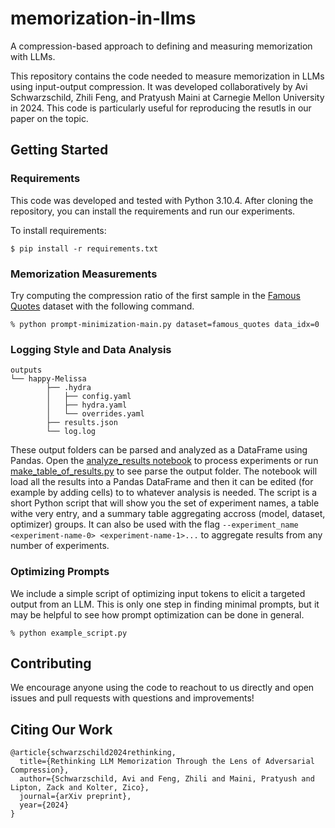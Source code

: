 # memorization-in-llms
A compression-based approach to defining and measuring memorization with LLMs.

This repository contains the code needed to measure memorization in LLMs using input-output compression. It was developed collaboratively by Avi Schwarzschild, Zhili Feng, and Pratyush Maini at Carnegie Mellon University in 2024. This code is particularly useful for reproducing the resutls in our paper on the topic.


## Getting Started

### Requirements
This code was developed and tested with Python 3.10.4. After cloning the repository, you can install the requirements and run our experiments.

To install requirements:

```$ pip install -r requirements.txt```

### Memorization Measurements

Try computing the compression ratio of the first sample in the [Famous Quotes](datasets/famous_quotes.json) dataset with the following command.  
```
% python prompt-minimization-main.py dataset=famous_quotes data_idx=0
```

### Logging Style and Data Analysis

```
outputs
└── happy-Melissa
        ├── .hydra
        │   ├── config.yaml
        │   ├── hydra.yaml
        │   └── overrides.yaml
        ├── results.json
        └── log.log
```

These output folders can be parsed and analyzed as a DataFrame using Pandas.
Open the [analyze_results notebook](analyze_results.ipynb) to process experiments or run [make_table_of_results.py](make_table_of_results.py) to see parse the output folder. The notebook will load all the results into a Pandas DataFrame and then it can be edited (for example by adding cells) to to whatever analysis is needed. The script is a short Python script that will show you the set of experiment names, a table withe very entry, and a summary table aggregating accross (model, dataset, optimizer) groups. It can also be used with the flag `--experiment_name <experiment-name-0> <experiment-name-1>...` to aggregate results from any number of experiments.

### Optimizing Prompts
We include a simple script of optimizing input tokens to elicit a targeted output from an LLM. This is only one step in finding minimal prompts, but it may be helpful to see how prompt optimization can be done in general.
```
% python example_script.py
```

## Contributing

We encourage anyone using the code to reachout to us directly and open issues and pull requests with questions and improvements!

## Citing Our Work

```
@article{schwarzschild2024rethinking,
  title={Rethinking LLM Memorization Through the Lens of Adversarial Compression},
  author={Schwarzschild, Avi and Feng, Zhili and Maini, Pratyush and Lipton, Zack and Kolter, Zico},
  journal={arXiv preprint},
  year={2024}
}
```
